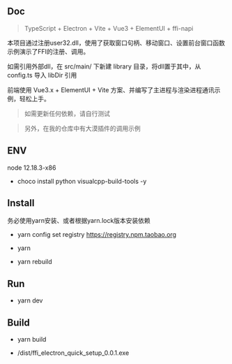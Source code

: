 ## Doc

> TypeScript + Electron + Vite + Vue3 + ElementUI + ffi-napi

本项目通过注册user32.dll，使用了获取窗口句柄、移动窗口、设置前台窗口函数示例演示了FFI的注册、调用。

如需引用外部dll，在 src/main/ 下新建 library 目录，将dll置于其中，从 config.ts 导入 libDir 引用

前端使用 Vue3.x + ElementUI + Vite 方案、并编写了主进程与渲染进程通讯示例，轻松上手。

> 如需更新任何依赖，请自行测试

> 另外，在我的仓库中有大漠插件的调用示例

## ENV

node 12.18.3-x86

- choco install python visualcpp-build-tools -y

## Install

务必使用yarn安装、或者根据yarn.lock版本安装依赖

- yarn config set registry https://registry.npm.taobao.org

- yarn

- yarn rebuild

## Run

- yarn dev

## Build

- yarn build

- /dist/ffi_electron_quick_setup_0.0.1.exe

